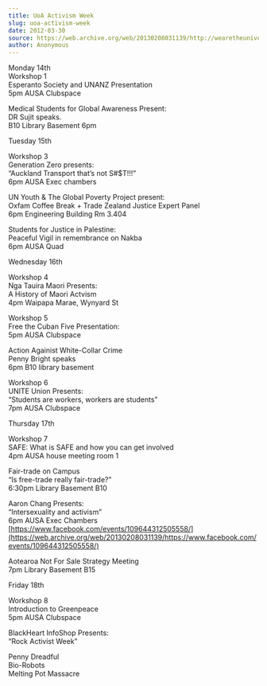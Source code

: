 ```yaml
---
title: UoA Activism Week
slug: uoa-activism-week
date: 2012-03-30
source: https://web.archive.org/web/20130208031139/http://wearetheuniversity.org.nz/2012/03/30/save-our-port-com/
author: Anonymous
---
```



Monday 14th  
Workshop 1  
Esperanto Society and UNANZ Presentation  
5pm AUSA Clubspace

Medical Students for Global Awareness Present:  
DR Sujit speaks.  
B10 Library Basement 6pm

Tuesday 15th

Workshop 3  
Generation Zero presents:  
“Auckland Transport that’s not S#$T!!!”  
6pm AUSA Exec chambers

UN Youth & The Global Poverty Project present:  
Oxfam Coffee Break + Trade Zealand Justice Expert Panel  
6pm Engineering Building Rm 3.404

Students for Justice in Palestine:  
Peaceful Vigil in remembrance on Nakba  
6pm AUSA Quad

Wednesday 16th

Workshop 4  
Nga Tauira Maori Presents:  
A History of Maori Actvism  
4pm Waipapa Marae, Wynyard St

Workshop 5  
Free the Cuban Five Presentation:  
5pm AUSA Clubspace

Action Againist White-Collar Crime  
Penny Bright speaks  
6pm B10 library basement

Workshop 6  
UNITE Union Presents:  
“Students are workers, workers are students”  
7pm AUSA Clubspace

Thursday 17th

Workshop 7  
SAFE: What is SAFE and how you can get involved  
4pm AUSA house meeting room 1

Fair-trade on Campus  
“Is free-trade really fair-trade?”  
6:30pm Library Basement B10

Aaron Chang Presents:  
“Intersexuality and activism”  
6pm AUSA Exec Chambers  
[https://www.facebook.com/events/109644312505558/](https://web.archive.org/web/20130208031139/https://www.facebook.com/events/109644312505558/)

Aotearoa Not For Sale Strategy Meeting  
7pm Library Basement B15

Friday 18th

Workshop 8  
Introduction to Greenpeace  
5pm AUSA Clubspace

BlackHeart InfoShop Presents:  
“Rock Activist Week”

Penny Dreadful  
Bio-Robots  
Melting Pot Massacre